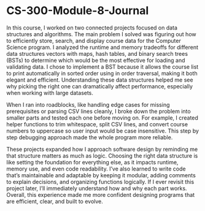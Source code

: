 # CS-300-Module-8-Journal

In this course, I worked on two connected projects focused on data structures and algorithms. The main problem I solved was figuring out how to efficiently store, search, and display course data for the Computer Science program. I analyzed the runtime and memory tradeoffs for different data structures vectors with maps, hash tables, and binary search trees (BSTs) to determine which would be the most effective for loading and validating data. I chose to implement a BST because it allows the course list to print automatically in sorted order using in order traversal, making it both elegant and efficient. Understanding these data structures helped me see why picking the right one can dramatically affect performance, especially when working with large datasets.

When I ran into roadblocks, like handling edge cases for missing prerequisites or parsing CSV lines cleanly, I broke down the problem into smaller parts and tested each one before moving on. For example, I created helper functions to trim whitespace, split CSV lines, and convert course numbers to uppercase so user input would be case insensitive. This step by step debugging approach made the whole program more reliable.

These projects expanded how I approach software design by reminding me that structure matters as much as logic. Choosing the right data structure is like setting the foundation for everything else, as it impacts runtime, memory use, and even code readability. I’ve also learned to write code that’s maintainable and adaptable by keeping it modular, adding comments to explain decisions, and organizing functions logically. If I ever revisit this project later, I’ll immediately understand how and why each part works. Overall, this experience made me more confident designing programs that are efficient, clear, and built to evolve.
